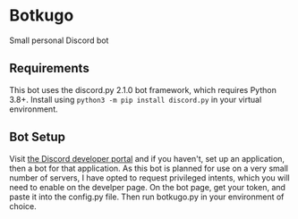 # Botkugo
Small personal Discord bot

## Requirements
This bot uses the discord.py 2.1.0 bot framework, which requires Python 3.8+. Install using `python3 -m pip install discord.py` in your virtual environment.

## Bot Setup
Visit [the Discord developer portal](https://discord.com/developers/applications) and if you haven't, set up an application, then a bot for that application. As this bot is planned for use on a very small number of servers, I have opted to request privileged intents, which you will need to enable on the develper page. On the bot page, get your token, and paste it into the config.py file. Then run botkugo.py in your environment of choice.
